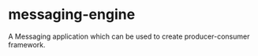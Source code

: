 # messaging-engine
A Messaging application which can be used to create producer-consumer framework. 
